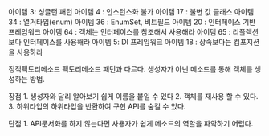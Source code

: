 아이템 3: 싱글턴 패턴
아이템 4 : 인스턴스화 불가
아이템 17 : 불변 값 클래스
아이템 34 : 열거타입(enum)
아이템 36 : EnumSet, 비트필드
아이템 20 : 인터페이스 기반 프레임워크
아이템 64 : 객체는 인터페이스를 참조해서 사용해라
아이템 65 : 리플렉션보다 인터페이스를 사용해라
아이템 5: DI 프레임워크
아이템 18 : 상속보다는 컴포지션을 사용하라


정적팩토리메소드
	팩토리메소드 패턴과 다르다.
	생성자가 아닌 메소드를 통해 객체를 생성하는 방법.

장점
	1. 생성자와 달리 알아보기 쉽게 이름을 붙일 수 있다
	2. 객체를 재사용 할 수 있다.
	3. 하위타입의 하위타입을 반환하여 구현 API를 숨길 수 있다.

단점
	1. API문서화를 하지 않는다면 사용자가 쉽게 메소드의 역할을 파악하기 어렵다.
